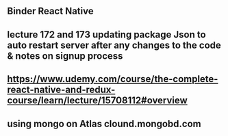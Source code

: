 ## Binder React Native

## lecture 172 and 173 updating package Json to auto restart server after any changes to the code & notes on signup process

## https://www.udemy.com/course/the-complete-react-native-and-redux-course/learn/lecture/15708112#overview

## using mongo on Atlas clound.mongobd.com
